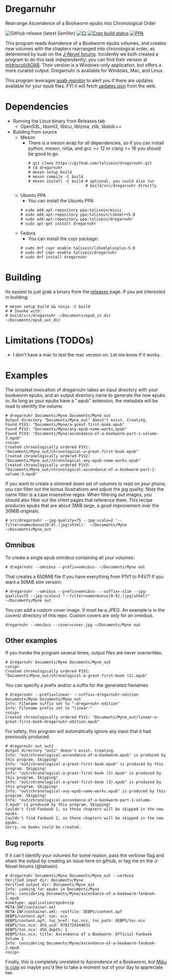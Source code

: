 # Dregarnuhr

Rearrange Ascendence of a Bookworm epubs into Chronological Order

![GitHub release (latest SemVer)](https://img.shields.io/github/v/release/talisein/dregarnuhr)
[![CI](https://github.com/talisein/dregarnuhr/actions/workflows/main.yml/badge.svg)](https://github.com/talisein/dregarnuhr/actions/workflows/main.yml)
[![Copr build status](https://copr.fedorainfracloud.org/coprs/talisein/dregarnuhr/package/dregarnuhr/status_image/last_build.png)](https://copr.fedorainfracloud.org/coprs/talisein/dregarnuhr/package/dregarnuhr/)
[![PPA](https://img.shields.io/badge/Ubuntu%20PPA-available-%23e9500e)](https://launchpad.net/~talisein/+archive/ubuntu/dregarnuhr)

This program reads Asendence of a Bookworm epubs volumes, and creates new
volumes with the chapters rearranged into chronological order, as determined by
kuali on the [J-Novel
forums](https://forums.j-novel.club/topic/5036/alternate-reading-order). Incidently
we both created a program to do this task independently; you can find their
version at [mldriscoll/AOAB](https://github.com/mldriscoll/AOAB/). Their version
is a Windows-only application, but offers a more curated output. Dregarnuhr is
available for Windows, Mac, and Linux.

This program leverages [aoab-monitor](https://github.com/talisein/aoab-monitor)
to alert you if there are updates available for your epub files. FYI it will
fetch [updates.json](http://aoabmonitor.talinet.net/updates.json) from the web.

# Dependencies

- Running the Linux binary from Releases tab
  - OpenSSL, libxml2, libicu, liblzma, zlib, libstdc++
- Building from source
  - Meson
    - There is a meson wrap for all dependencies, so if you can install python,
      meson, ninja, and gcc >= 12 or clang >= 16 you should be good to go.
      ```
      # git clone https://github.com/talisein/dregarnuhr.git
      # cd dregarnuhr
      # meson setup build
      # meson compile -C build
      # meson install -C build # optional, you could also run
                               # build/src/dregarnuhr directly
      ```
  - Ubuntu PPA
    - You can install the Ubuntu PPA:
    ```
    # sudo add-apt-repository ppa:talisein/miniz
    # sudo add-apt-repository ppa:talisein/libxml++5.0
    # sudo add-apt-repository ppa:talisein/dregarnuhr
    # sudo apt-get install dregarnuhr
    ```
  - Fedora
    - You can install the copr package:
    ```
    # sudo dnf copr enable talisein/libxmlplusplus-5.0
    # sudo dnf copr enable talisein/dregarnuhr
    # sudo dnf install dregarnuhr
    ```

# Building

Its easiest to just grab a binary from the
[releases](https://github.com/talisein/dregarnuhr/releases) page. If you are
interested in building:

```
# meson setup build && ninja -C build
# # Invoke with:
# build/src/dregarnuhr ~/Documents/epub_in_dir ~/Documents/epub_out_dir
```

# Limitations (TODOs)

- I don't have a mac to test the mac version on. Let me know if it works.

# Examples

The simplest invocation of dregarnuhr takes an input directory with your
bookworm epubs, and an output directory name to generate the new epubs in. As
long as your epubs have a ".epub" extension, the metadata will be read to
identify the volume.

```
# dregarnuhr Documents/Myne Documents/Myne_out
Output directory "Documents/Myne_out" doesn't exist. Creating.
Found P1V1: "Documents/Myne/a-great-first-book.epub"
Found P1V2: "Documents/Myne/any-epub-name-works.epub"
Found P1V3: "Documents/Myne/ascendance-of-a-bookworm-part-1-volume-3.epub"
<snip>
Created chronologically ordered P1V1: "Documents/Myne_out/chronological-a-great-first-book.epub"
Created chronologically ordered P1V2: "Documents/Myne_out/chronological-any-epub-name-works.epub"
Created chronologically ordered P1V3: "Documents/Myne_out/chronological-ascendance-of-a-bookworm-part-1-volume-3.epub"
```

If you want to create a slimmed down set of volumes to read on your phone, you
can filter out the bonus illustrations and adjust the jpg quality. Note the name
filter is a case insensitive regex. When filtering out images, you should also
filter out the xhtml pages that reference them. This recipe produces epubs that
are about 3MiB large, a good improvement over the 30MiB originals.

```
# src/dregarnuhr --jpg-quality=75 --jpg-scale=2 '--filter=name=bonus[0-9].(jpg|xhtml)'  ~/Documents/Myne ~/Documents/Myne_out
```

## Omnibus

To create a single epub omnibus containing all your volumes:
```
# dregarnuhr --omnibus --prefix=omnibus- ~/Documents/Myne out
```

That creates a 650MiB file if you have everything from P1V1 to P4V7! If you want
a 50MiB slim version:
```
# dregarnuhr --omnibus --prefix=omnibus- --suffix=-slim --jpg-quality=75 --jpg-scale=2 "--filter=name=bonus[0-9].(jpg|xhtml)"   ~/Documents/Myne out
```

You can add a custom cover image. It must be a JPEG. An example is in the
covers/ directory of this repo. Custom covers are only for an omnibus.
```
dregarnuhr --omnibus --cover=cover.jpg ~/Documents/Myne out
```

## Other examples

If you invoke the program several times, output files are never overwritten.
```
# dregarnuhr Documents/Myne Documents/Myne_out
<snip>
Created chronologically ordered P1V1: "Documents/Myne_out/chronological-a-great-first-book (2).epub"
```

You can specify a prefix and/or a suffix for the generated filenames

```
# dregarnuhr --prefix=linear- --suffix=-dregarnuhr-edition Documents/Myne Documents/Myne_out
Info: Filename suffix set to "-dregarnuhr-edition"
Info: Filename prefix set to "linear-"
<snip>
Created chronologically ordered P1V1: "Documents/Myne_out/linear-a-great-first-book-dregarnuhr-edition.epub"
```

For safety, this program will automatically ignore any input that it had
previously produced.

```
# dregarnuhr out out2
Output directory "out2" doesn't exist. Creating.
Info: "out/chronological-ascendance-of-a-bookworm.epub" is produced by this program. Skipping!
Info: "out/chronological-a-great-first-book.epub" is produced by this program. Skipping!
Info: "out/chronological-a-great-first-book (2).epub" is produced by this program. Skipping!
Info: "out/chronological-a-great-first-book (3).epub" is produced by this program. Skipping!
Info: "out/chronological-any-epub-name-works.epub" is produced by this program. Skipping!
Info: "out/chronological-ascendance-of-a-bookworm-part-1-volume-3.epub" is produced by this program. Skipping!
Couldn't find Fanbook 1, so those chapters will be skipped in the new epubs.
Couldn't find Fanbook 2, so those chapters will be skipped in the new epubs.
Sorry, no books could be created.
```

## Bug reports

If it can't identify your volumes for some reason, pass the verbose flag and
share the output by creating an issue here on github, or tag me on the J-Novel
forums (@talisein).

```
# dregarnuhr Documents/Myne Documents/Myne_out --verbose
Verified input dir: Documents/Myne
Verified output dir: Documents/Myne_out
Info: Looking for epubs in Documents/Myne
Info: considering Documents/Myne/ascendance-of-a-bookworm-fanbook-1.epub
mimetype: application/epub+zip
META-INF/container.xml
META-INF/container.xml: rootfile: OEBPS/content.opf
OEBPS/content.opf: toc: ncx
OEBPS/content.opf: toc_href: toc.ncx, toc_path: OEBPS/toc.ncx
OEBPS/toc.ncx: dtb_uid: 9781718344631
OEBPS/toc.ncx: dtb_depth: 1
OEBPS/toc.ncx: title: Ascendance of a Bookworm: Official Fanbook Volume 1
Info: considering Documents/Myne/ascendance-of-a-bookworm-fanbook-2.epub
<snip>
```

Finally, this is completely unrelated to Ascendence of a Bookworm, but [Miku is
cute](https://youtu.be/GrH3OrZU6Ek) so maybe you'd like to take a moment out of
your day to appreciate her.
